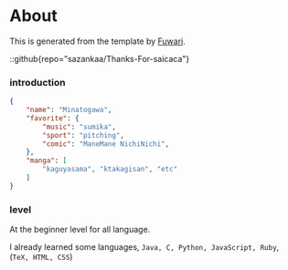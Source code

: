 # About
This is generated from the template by [Fuwari](https://github.com/saicaca/fuwari).

::github{repo="sazankaa/Thanks-For-saicaca"}

### introduction

```json
{
    "name": "Minatogawa",
    "favorite": {
        "music": "sumika",
        "sport": "pitching",
        "comic": "ManeMane NichiNichi",
    },
    "manga": [
        "kaguyasama", "ktakagisan", "etc"
    ]
}
```

### level

At the beginner level for all language.

I already learned some languages, `Java, C, Python, JavaScript, Ruby`, (`TeX, HTML, CSS`)